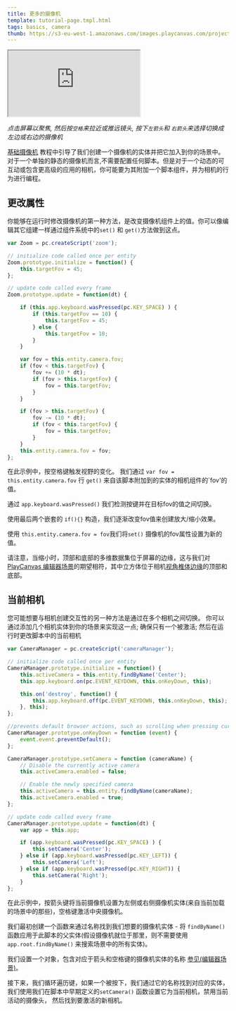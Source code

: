 ```yaml
---
title: 更多的摄像机
template: tutorial-page.tmpl.html
tags: basics, camera
thumb: https://s3-eu-west-1.amazonaws.com/images.playcanvas.com/projects/12/405835/E7331A-image-75.jpg
---
```


<iframe src="https://playcanv.as/p/5yUf1fvg/"></iframe>

*点击屏幕以聚焦, 然后按`空格`来拉近或推远镜头, 按下`左箭头`和 `右箭头`来选择切换成左边或右边的摄像机*

[基础摄像机][1] 教程中引导了我们创建一个摄像机的实体并把它加入到你的场景中。对于一个单独的静态的摄像机而言,不需要配置任何脚本。但是对于一个动态的可互动或包含更高级的应用的相机，你可能要为其附加一个脚本组件，并为相机的行为进行编程。

## 更改属性

你能够在运行时修改摄像机的第一种方法，是改变摄像机组件上的值。你可以像编辑其它组建一样通过组件系统中的`set()` 和 `get()`方法做到这点。

```javascript
var Zoom = pc.createScript('zoom');

// initialize code called once per entity
Zoom.prototype.initialize = function() {
    this.targetFov = 45;
};

// update code called every frame
Zoom.prototype.update = function(dt) {

    if (this.app.keyboard.wasPressed(pc.KEY_SPACE) ) {
        if (this.targetFov == 10) {
            this.targetFov = 45;
        } else {
            this.targetFov = 10;
        }
    }

    var fov = this.entity.camera.fov;
    if (fov < this.targetFov) {
        fov += (10 * dt);
        if (fov > this.targetFov) {
            fov = this.targetFov;
        }
    }

    if (fov > this.targetFov) {
        fov -= (10 * dt);
        if (fov < this.targetFov) {
            fov = this.targetFov;
        }
    }
    this.entity.camera.fov = fov;
};

```

在此示例中，按空格键触发视野的变化。 我们通过 `var fov = this.entity.camera.fov` 行 `get()` 来自该脚本附加到的实体的相机组件的`fov'的值。

通过 `app.keyboard.wasPressed()` 我们检测按键并在目标fov的值之间切换。

使用最后两个嵌套的 `if(){}` 构造，我们逐渐改变fov值来创建放大/缩小效果。

使用 `this.entity.camera.fov = fov`我们将`set()` 摄像机的fov属性设置为新的值。

请注意，当缩小时，顶部和底部的多维数据集位于屏幕的边缘，这与我们对[PlayCanvas 编辑器场景][3]的期望相符，其中立方体位于相机[视角椎体边缘][2]的顶部和底部。

## 当前相机

您可能想要与相机创建交互性的另一种方法是通过在多个相机之间切换。 你可以通过添加几个相机实体到你的场景来实现这一点; 确保只有一个被激活; 然后在运行时更改脚本中的当前相机

```javascript
var CameraManager = pc.createScript('cameraManager');

// initialize code called once per entity
CameraManager.prototype.initialize = function() {
    this.activeCamera = this.entity.findByName('Center');
    this.app.keyboard.on(pc.EVENT_KEYDOWN, this.onKeyDown, this);

    this.on('destroy', function() {
        this.app.keyboard.off(pc.EVENT_KEYDOWN, this.onKeyDown, this);
    }, this);
};

//prevents default browser actions, such as scrolling when pressing cursor keys
CameraManager.prototype.onKeyDown = function (event) {
    event.event.preventDefault();
};

CameraManager.prototype.setCamera = function (cameraName) {
    // Disable the currently active camera
    this.activeCamera.enabled = false;

    // Enable the newly specified camera
    this.activeCamera = this.entity.findByName(cameraName);
    this.activeCamera.enabled = true;
};

// update code called every frame
CameraManager.prototype.update = function(dt) {
    var app = this.app;

    if (app.keyboard.wasPressed(pc.KEY_SPACE) ) {
        this.setCamera('Center');
    } else if (app.keyboard.wasPressed(pc.KEY_LEFT)) {
        this.setCamera('Left');
    } else if (app.keyboard.wasPressed(pc.KEY_RIGHT)) {
        this.setCamera('Right');
    }
};
```

在此示例中，按箭头键将当前摄像机设置为左侧或右侧摄像机实体(来自当前加载的场景中的那些)，空格键激活中央摄像机。

我们最初创建一个函数来通过名称找到我们想要的摄像机实体 - 将 `findByName()` 函数应用于此脚本的父实体(假设摄像机就位于那里，则不需要使用`app.root.findByName()` 来搜索场景中的所有实体)。

我们设置一个对象，包含对应于箭头和空格键的摄像机实体的名称 [参见(编辑器场景)][3]。

接下来，我们循环遍历键，如果一个被按下，我们通过它的名称找到对应的实体，我们使用我们在脚本中早期定义的`setCamera()` 函数设置它为当前相机，禁用当前活动的摄像头， 然后找到要激活的新相机。

[1]: /tutorials/basic-cameras/
[2]: https://en.wikipedia.org/wiki/Frustum
[3]: https://playcanvas.com/editor/scene/440116

